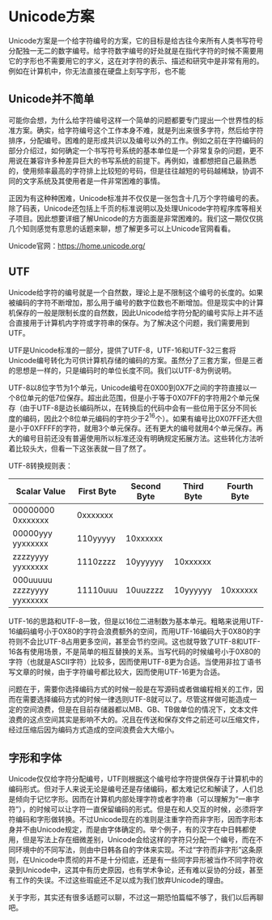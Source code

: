 # Unicode方案

Unicode方案是一个给字符编号的方案，它的目标是给古往今来所有人类书写符号分配独一无二的数字编号。给字符数字编号的好处就是在指代字符的时候不需要用它的字形也不需要用它的字义，这在对字符的表示、描述和研究中是非常有用的。例如在计算机中，你无法直接在硬盘上刻写字形，也不能

## Unicode并不简单

可能你会想，为什么给字符编号这样一个简单的问题都要专门提出一个世界性的标准方案。确实，给字符编号这个工作本身不难，就是列出来很多字符，然后给字符排序，分配编号。困难的是形成共识以及编号以外的工作。例如之前在字符编码的部分介绍过，如何确定一个书写符号系统的基本单位是一个非常复杂的问题，更不用说在兼容许多种差异巨大的书写系统的前提下。再例如，谁都想把自己最熟悉的，使用频率最高的字符排上比较短的号码，但是往往越短的号码越稀缺，协调不同的文字系统及其使用者是一件非常困难的事情。

正因为有这种种困难，Unicode标准并不仅仅是一张包含十几万个字符编号的表。除了码表，Unicode还包括上千页的标准说明以及处理Unicode字符程序库等相关子项目。因此想要详细了解Unicode的方方面面是非常困难的。我们这一期仅仅挑几个知则感觉有意思的话题来聊，想了解更多可以上Unicode官网看看。

Unicode官网：<https://home.unicode.org/>

## UTF

Unicode给字符的编号就是一个自然数，理论上是不限制这个编号的长度的。如果被编码的字符不断增加，那么用于编号的数字位数也不断增加。但是现实中的计算机保存的一般是限制长度的自然数，因此Unicode给字符分配的编号实际上并不适合直接用于计算机内字符或字符串的保存。为了解决这个问题，我们需要用到UTF。

UTF是Unicode标准的一部分，提供了UTF-8，UTF-16和UTF-32三套将Unicode编号转化为可供计算机存储的编码的方案。虽然分了三套方案，但是三者的思想是一样的，只是编码时的单位长度不同。我们以UTF-8为例说明。

UTF-8以8位字节为1个单元，Unicode编号在0X00到0X7F之间的字符直接以一个8位单元的低7位保存。超出此范围，但是小于等于0X07FF的字符用2个单元保存（由于UTF-8是边长编码所以，在转换后的代码中会有一些位用于区分不同长度的编码，因此2个8位单元编码的字符少于$2^{16}$个）。如果有编号比0X07FF还大但是小于0XFFFF的字符，就用3个单元保存。还有更大的编号就用4个单元保存。再大的编号目前还没有普遍使用所以标准还没有明确规定拓展方法。这些转化方法听着比较头大，但看一下这张表就一目了然了。

UTF-8转换规则表：

| Scalar Value               | First Byte | Second Byte | Third Byte | Fourth Byte |
| -------------------------- | ---------- | ----------- | ---------- | ----------- |
| 00000000 0xxxxxxx          | 0xxxxxxx   |             |            |             |
| 00000yyy yyxxxxxx          | 110yyyyy   | 10xxxxxx    |            |             |
| zzzzyyyy yyxxxxxx          | 1110zzzz   | 10yyyyyy    | 10xxxxxx   |             |
| 000uuuuu zzzzyyyy yyxxxxxx | 11110uuu   | 10uuzzzz    | 10yyyyyy   | 10xxxxxx    |

UTF-16的思路和UTF-8一致，但是以16位二进制数为基本单元。粗略来说用UTF-16编码编号小于0X80的字符会浪费额外的空间，而用UTF-16编码大于0X80的字符则不会比UTF-8占用更多空间，甚至会节约空间。这也就导致了UTF-8和UTF-16各有使用场景，不是简单的相互替换的关系。当写代码的时候编号小于0X80的字符（也就是ASCII字符）比较多，因而使用UTF-8更为合适。当使用非拉丁语书写文章的时候，由于字符编号都比较大，因而使用UTF-16更为合适。

问题在于，需要你选择编码方式的时候一般是在写源码或者做编程相关的工作，因而在需要选择编码方式的时候一律选则UTF-8就可以了。尽管这样做可能造成一定的空间浪费，但是在目前存储器都以MB、GB、TB做单位的情况下，文本文件浪费的这点空间其实是影响不大的。况且在传送和保存文件之前还可以压缩文件，经过压缩后因为编码方式造成的空间浪费会大大缩小。

## 字形和字体

Unicode仅仅给字符分配编号，UTF则根据这个编号给字符提供保存于计算机中的编码形式。但对于人来说无论是编号还是存储编码，都太难记忆和解读了，人们总是倾向于记忆字形。因而在计算机内部处理字符或者字符串（可以理解为“一串字符”），的时候可以让字符一直保留编码的形式。但是在和人交互的时候，必须将字符编码和字形做转换。不过Unicode现在的准则是注重字符而非字形，因而字形本身并不由Unicode规定，而是由字体确定的。举个例子，有的汉字在中日韩都使用，但是写法上存在细微差别，Unicode会给这样的字符只分配一个编号，而在不同环境中的不同写法，则由中日韩各自的字体来实现。不过“字符而非字形”这条原则，在Unicode中贯彻的并不是十分彻底，还是有一些同字异形被当作不同字符收录到Unicode中，这其中有历史原因，也有学术争论，还有难以妥协的分歧，甚至有工作的失误。不过这些瑕疵还不足以成为我们放弃Unicode的理由。

关于字形，其实还有很多话题可以聊，不过这一期恐怕篇幅不够了，我们以后再聊吧。

